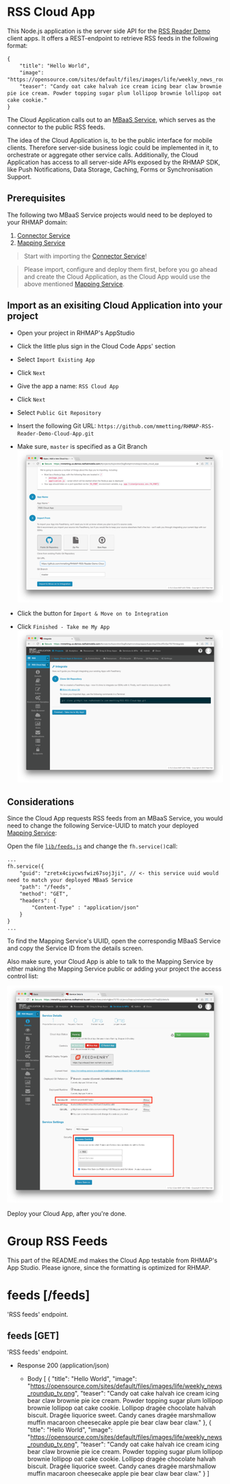 # RSS Cloud App

This Node.js application is the server side API for the [RSS Reader Demo](https://github.com/mmetting/RHMAP-RSS-Reader-Demo) client apps. It offers a REST-endpoint to retrieve RSS feeds in the following format:

```
{
    "title": "Hello World",
    "image": "https://opensource.com/sites/default/files/images/life/weekly_news_roundup_tv.png",
    "teaser": "Candy oat cake halvah ice cream icing bear claw brownie pie ice cream. Powder topping sugar plum lollipop brownie lollipop oat cake cookie."
}
```

The Cloud Application calls out to an [MBaaS Service](https://github.com/mmetting/RSS-Reader-Demo-Mapper-Service), which serves as the connector to the public RSS feeds.

The idea of the Cloud Application is, to be the public interface for mobile clients. Therefore server-side business logic could be implemented in it, to orchestrate or aggregate other service calls.
Additionally, the Cloud Application has access to all server-side APIs exposed by the RHMAP SDK, like Push Notifications, Data Storage, Caching, Forms or Synchronisation Support.

## Prerequisites
The following two MBaaS Service projects would need to be deployed to your RHMAP domain:

1. [Connector Service](https://github.com/mmetting/RSS-Reader-Demo-RSS-Connector)
2. [Mapping Service](https://github.com/mmetting/RSS-Reader-Demo-Mapper-Service)

> Start with importing the [Connector Service](https://github.com/mmetting/RSS-Reader-Demo-RSS-Connector)!

> Please import, configure and deploy them first, before you go ahead and create the Cloud Application, as the Cloud App would use the above mentioned [Mapping Service](https://github.com/mmetting/RSS-Reader-Demo-Mapper-Service).

## Import as an exisiting Cloud Application into your project

- Open your project in RHMAP's AppStudio
- Click the little plus sign in the Cloud Code Apps' section
- Select `Import Existing App`
- Click `Next`
- Give the app a name: `RSS Cloud App`
- Click `Next`
- Select `Public Git Repository`
- Insert the following Git URL: `https://github.com/mmetting/RHMAP-RSS-Reader-Demo-Cloud-App.git`
- Make sure, `master` is specified as a Git Branch
![alt text](./pictures/cloud_app_import.png "Import an exisiting Cloud Application from GitHub")

- Click the button for `Import & Move on to Integration`
- Click `Finished - Take me My App`
![alt text](./pictures/cloud_app_import_done.png "Done")

## Considerations
Since the Cloud App requests RSS feeds from an MBaaS Service, you would need to change the following Service-UUID to match your deployed [Mapping Service](https://github.com/mmetting/RSS-Reader-Demo-Mapper-Service):

Open the file [`lib/feeds.js`](./lib/feeds.js) and change the `fh.service()`call:

```
...
fh.service({
    "guid": "zretx4ciycwsfwiz67soj3ji", // <- this service uuid would need to match your deployed MBaaS Service
    "path": "/feeds",
    "method": "GET",
    "headers": {
        "Content-Type" : "application/json" 
    }
}
...
```
To find the Mapping Service's UUID, open the correspondig MBaaS Service and copy the Service ID from the details screen.

Also make sure, your Cloud App is able to talk to the Mapping Service by either making the Mapping Service public or adding your project the access control list:

![alt text](./pictures/service_id.png "MBaaS Service ID")

Deploy your Cloud App, after you're done.

# Group RSS Feeds
This part of the README.md makes the Cloud App testable from RHMAP's App Studio. Please ignore, since the formatting is optimized for RHMAP.

# feeds [/feeds]

'RSS feeds' endpoint.

## feeds [GET] 

'RSS feeds' endpoint.

+ Response 200 (application/json)

    + Body
            [
                {
                    "title": "Hello World",
                    "image": "https://opensource.com/sites/default/files/images/life/weekly_news_roundup_tv.png",
                    "teaser": "Candy oat cake halvah ice cream icing bear claw brownie pie ice cream. Powder topping sugar plum lollipop brownie lollipop oat cake cookie. Lollipop dragée chocolate halvah biscuit. Dragée liquorice sweet. Candy canes dragée marshmallow muffin macaroon cheesecake apple pie bear claw bear claw."
                },
                {
                    "title": "Hello World",
                    "image": "https://opensource.com/sites/default/files/images/life/weekly_news_roundup_tv.png",
                    "teaser": "Candy oat cake halvah ice cream icing bear claw brownie pie ice cream. Powder topping sugar plum lollipop brownie lollipop oat cake cookie. Lollipop dragée chocolate halvah biscuit. Dragée liquorice sweet. Candy canes dragée marshmallow muffin macaroon cheesecake apple pie bear claw bear claw."
                }
            ]
